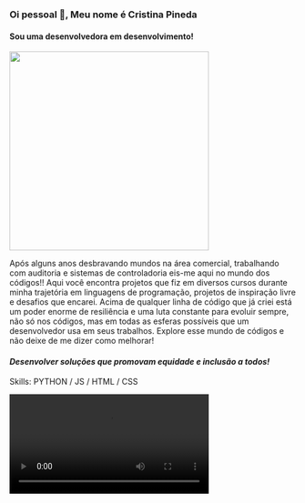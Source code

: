 ### Oi pessoal 👋, Meu nome é Cristina Pineda

#### Sou uma desenvolvedora em desenvolvimento!
<img src="https://octodex.github.com/images/femalecodertocat.png"  width="350px"/>


Após alguns anos desbravando mundos na área comercial, trabalhando com auditoria e sistemas de controladoria eis-me aqui no mundo dos códigos!! 
Aqui você encontra projetos que fiz em diversos cursos durante minha  trajetória em linguagens de programação, projetos de inspiração livre e desafios que encarei. Acima de qualquer linha de código que já criei está um poder enorme de resiliência e uma luta constante para evoluir sempre, não só nos códigos, mas em todas as esferas possíveis que um desenvolvedor usa em seus trabalhos. 
Explore esse mundo de códigos e não deixe de me dizer como melhorar! 

#### *Desenvolver soluções que promovam equidade e inclusão a todos!*


Skills: PYTHON / JS / HTML / CSS 

<video width="350" controls>
  
<source src="output_free.mp4" title="my-video" type="video/mp4">


- 🔭 I’m currently working on this page. 




